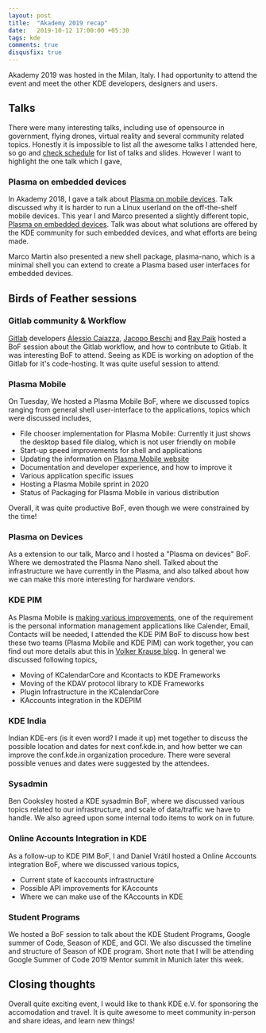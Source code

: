```yaml
---
layout: post
title:  "Akademy 2019 recap"
date:   2019-10-12 17:00:00 +05:30
tags: kde
comments: true
disqusfix: true
---
```


Akademy 2019 was hosted in the Milan, Italy. I had opportunity to attend the event and meet the other KDE developers, designers and users.

## Talks

There were many interesting talks, including use of opensource in government, flying drones, virtual reality and several community related topics. Honestly it is impossible to list all the awesome talks I attended here, so go and [check schedule](https://conf.kde.org/en/akademy2019/public/schedule) for list of talks and slides. However I want to highlight the one talk which I gave,

### Plasma on embedded devices

In Akademy 2018, I gave a talk about [Plasma on mobile devices](https://conf.kde.org/en/Akademy2018/public/events/28). Talk discussed why it is harder to run a Linux userland on the off-the-shelf mobile devices. This year I and Marco presented a slightly different topic, [Plasma on embedded devices](https://conf.kde.org/en/akademy2019/public/events/109). Talk was about what solutions are offered by the KDE community for such embedded devices, and what efforts are being made.

Marco Martin also presented a new shell package, plasma-nano, which is a minimal shell you can extend to create a Plasma based user interfaces for embedded devices.

## Birds of Feather sessions

### Gitlab community & Workflow

[Gitlab](https://about.gitlab.com/) developers [Alessio Caiazza](https://gitlab.com/nolith), [Jacopo Beschi](https://gitlab.com/jacopo-beschi) and [Ray Paik](https://gitlab.com/rpaik) hosted a BoF session about the Gitlab workflow, and how to contribute to Gitlab. It was interesting BoF to attend. Seeing as KDE is working on adoption of the Gitlab for it's code-hosting. It was quite useful session to attend.

### Plasma Mobile

On Tuesday, We hosted a Plasma Mobile BoF, where we discussed topics ranging from general shell user-interface to the applications, topics which were discussed includes,

- File chooser implementation for Plasma Mobile: Currently it just shows the desktop based file dialog, which is not user friendly on mobile
- Start-up speed improvements for shell and applications
- Updating the information on [Plasma Mobile website](https://plasma-mobile.org)
- Documentation and developer experience, and how to improve it
- Various application specific issues
- Hosting a Plasma Mobile sprint in 2020
- Status of Packaging for Plasma Mobile in various distribution

Overall, it was quite productive BoF, even though we were constrained by the time!

### Plasma on Devices

As a extension to our talk, Marco and I hosted a "Plasma on devices" BoF. Where we demostrated the Plasma Nano shell. Talked about the infrastructure we have currently in the Plasma, and also talked about how we can make this more interesting for hardware vendors.

### KDE PIM

As Plasma Mobile is [making various improvements](https://www.plasma-mobile.org/blog/), one of the requirement is the personal information management applications like Calender, Email, Contacts will be needed, I attended the KDE PIM BoF to discuss how best these two teams (Plasma Mobile and KDE PIM) can work together, you can find out more details abut this in [Volker Krause blog](https://volkerkrause.eu/2019/09/15/kde-akademy-2019-recap.html). In general we discussed following topics,

- Moving of KCalendarCore and Kcontacts to KDE Frameworks
- Moving of the KDAV protocol library to KDE Frameworks
- Plugin Infrastructure in the KCalendarCore
- KAccounts integration in the KDEPIM

### KDE India

Indian KDE-ers (is it even word? I made it up) met together to discuss the possible location and dates for next conf.kde.in, and how better we can improve the conf.kde.in organization procedure. There were several possible venues and dates were suggested by the attendees.

### Sysadmin

Ben Cooksley hosted a KDE sysadmin BoF, where we discussed various topics related to our infrastructure, and scale of data/traffic we have to handle. We also agreed upon some internal todo items to work on in future.

### Online Accounts Integration in KDE

As a follow-up to KDE PIM BoF, I and Daniel Vrátil hosted a Online Accounts integration BoF, where we discussed various topics,

- Current state of kaccounts infrastructure
- Possible API improvements for KAccounts
- Where we can make use of the KAccounts in KDE

### Student Programs

We hosted a BoF session to talk about the KDE Student Programs, Google summer of Code, Season of KDE, and GCI. We also discussed the timeline and structure of Season of KDE program. Short note that I will be attending Google Summer of Code 2019 Mentor summit in Munich later this week.

## Closing thoughts

Overall quite exciting event, I would like to thank KDE e.V. for sponsoring the accomodation and travel. It is quite awesome to meet community in-person and share ideas, and learn new things!
